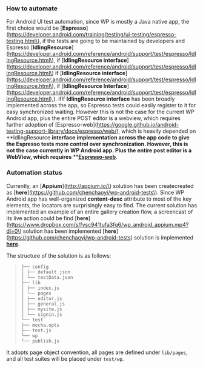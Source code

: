 ### How to automate

For Android UI test automation, since WP is mostly a Java native app, the first choice would be [**Espresso**](https://developer.android.com/training/testing/ui-testing/espresso-testing.html\), if the tests are going to be maintained by developers and Espresso [**IdlingResource**]\(https://developer.android.com/reference/android/support/test/espresso/IdlingResource.html\), if [**IdlingResource interface**]\(https://developer.android.com/reference/android/support/test/espresso/IdlingResource.html\) if [**IdlingResource interface**]\(https://developer.android.com/reference/android/support/test/espresso/IdlingResource.html\), if [**IdlingResource Interface**]\(https://developer.android.com/reference/android/support/test/espresso/IdlingResource.html),\). ifIf **IdlingResource interface** has been broadly implemented across the app, so Espresso tests could easily register to it for easy synchronized waiting. However this is not the case for the current WP Android app, plus the entire POST editor is a webview, which requires further adoption of [Espresso-web]\(https://google.github.io/android-testing-support-library/docs/espresso/web/), which is heavily depended on **IdlingResource **interface** **implementation across the app code to give the Espresso tests more control over synchronization. However, this is not the case currently in WP Android app. Plus the entire post editor is a WebView, which requires** **[**Espresso-web**](https://google.github.io/android-testing-support-library/docs/espresso/web/).

### Automation status

Currently, an [**Appium**](http://appium.io/\) solution has been createcreated as [**here**]\(https://github.com/chenchaoyi/wp-android-tests\). Since WP Android app has well-organized **content-desc** attribute to most of the key elements, the locators are surprisingly easy to find. The current solution has implemented an example of an entire gallery creation flow, a screencast of its live action could be find [**here**]\(https://www.dropbox.com/s/fvsc941tufa3fq6/wp_android_appium.mp4?dl=0\) solution has been implemented [**here**]\(https://github.com/chenchaoyi/wp-android-tests) solution is implemented [**here**](https://github.com/chenchaoyi/wp-android-tests).

The structure of the solution is as follows:

> ```
> ├── config
> │ ├── default.json
> │ └── testData.json
> ├── lib
> │ ├── index.js
> │ └── pages
> │ ├── editor.js
> │ ├── general.js
> │ ├── mysite.js
> │ └── signin.js
> └── test
> ├── mocha.opts
> ├── test.js
> └── wp
> └── publish.js
> ```

It adopts page object convention, all pages are defined under `lib/pages`, and all test suites will be placed under `test/wp`.
